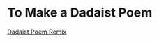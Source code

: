 # To Make a Dadaist Poem

[Dadaist Poem Remix]([https://example.com](https://sweltering-loud-air.glitch.me/))
